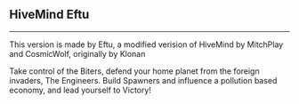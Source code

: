 ## HiveMind Eftu
--------------------------------------
This version is made by Eftu, a modified verision of HiveMind by MitchPlay and CosmicWolf, originally by Klonan

Take control of the Biters, defend your home planet from the foreign invaders, The Engineers. Build Spawners and influence a pollution based economy, and lead yourself to Victory!

